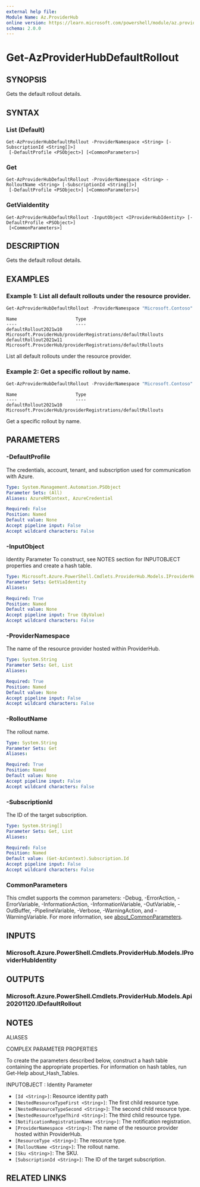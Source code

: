 ```yaml
---
external help file:
Module Name: Az.ProviderHub
online version: https://learn.microsoft.com/powershell/module/az.providerhub/get-azproviderhubdefaultrollout
schema: 2.0.0
---
```


# Get-AzProviderHubDefaultRollout

## SYNOPSIS
Gets the default rollout details.

## SYNTAX

### List (Default)
```
Get-AzProviderHubDefaultRollout -ProviderNamespace <String> [-SubscriptionId <String[]>]
 [-DefaultProfile <PSObject>] [<CommonParameters>]
```

### Get
```
Get-AzProviderHubDefaultRollout -ProviderNamespace <String> -RolloutName <String> [-SubscriptionId <String[]>]
 [-DefaultProfile <PSObject>] [<CommonParameters>]
```

### GetViaIdentity
```
Get-AzProviderHubDefaultRollout -InputObject <IProviderHubIdentity> [-DefaultProfile <PSObject>]
 [<CommonParameters>]
```

## DESCRIPTION
Gets the default rollout details.

## EXAMPLES

### Example 1: List all default rollouts under the resource provider.
```powershell
Get-AzProviderHubDefaultRollout -ProviderNamespace "Microsoft.Contoso"
```

```output
Name                      Type
----                      ----
defaultRollout2021w10     Microsoft.ProviderHub/providerRegistrations/defaultRollouts
defaultRollout2021w11     Microsoft.ProviderHub/providerRegistrations/defaultRollouts
```

List all default rollouts under the resource provider.

### Example 2: Get a specific rollout by name.
```powershell
Get-AzProviderHubDefaultRollout -ProviderNamespace "Microsoft.Contoso" -RolloutName "defaultRollout2021w10"
```

```output
Name                      Type
----                      ----
defaultRollout2021w10     Microsoft.ProviderHub/providerRegistrations/defaultRollouts
```

Get a specific rollout by name.

## PARAMETERS

### -DefaultProfile
The credentials, account, tenant, and subscription used for communication with Azure.

```yaml
Type: System.Management.Automation.PSObject
Parameter Sets: (All)
Aliases: AzureRMContext, AzureCredential

Required: False
Position: Named
Default value: None
Accept pipeline input: False
Accept wildcard characters: False
```

### -InputObject
Identity Parameter
To construct, see NOTES section for INPUTOBJECT properties and create a hash table.

```yaml
Type: Microsoft.Azure.PowerShell.Cmdlets.ProviderHub.Models.IProviderHubIdentity
Parameter Sets: GetViaIdentity
Aliases:

Required: True
Position: Named
Default value: None
Accept pipeline input: True (ByValue)
Accept wildcard characters: False
```

### -ProviderNamespace
The name of the resource provider hosted within ProviderHub.

```yaml
Type: System.String
Parameter Sets: Get, List
Aliases:

Required: True
Position: Named
Default value: None
Accept pipeline input: False
Accept wildcard characters: False
```

### -RolloutName
The rollout name.

```yaml
Type: System.String
Parameter Sets: Get
Aliases:

Required: True
Position: Named
Default value: None
Accept pipeline input: False
Accept wildcard characters: False
```

### -SubscriptionId
The ID of the target subscription.

```yaml
Type: System.String[]
Parameter Sets: Get, List
Aliases:

Required: False
Position: Named
Default value: (Get-AzContext).Subscription.Id
Accept pipeline input: False
Accept wildcard characters: False
```

### CommonParameters
This cmdlet supports the common parameters: -Debug, -ErrorAction, -ErrorVariable, -InformationAction, -InformationVariable, -OutVariable, -OutBuffer, -PipelineVariable, -Verbose, -WarningAction, and -WarningVariable. For more information, see [about_CommonParameters](http://go.microsoft.com/fwlink/?LinkID=113216).

## INPUTS

### Microsoft.Azure.PowerShell.Cmdlets.ProviderHub.Models.IProviderHubIdentity

## OUTPUTS

### Microsoft.Azure.PowerShell.Cmdlets.ProviderHub.Models.Api20201120.IDefaultRollout

## NOTES

ALIASES

COMPLEX PARAMETER PROPERTIES

To create the parameters described below, construct a hash table containing the appropriate properties. For information on hash tables, run Get-Help about_Hash_Tables.


INPUTOBJECT <IProviderHubIdentity>: Identity Parameter
  - `[Id <String>]`: Resource identity path
  - `[NestedResourceTypeFirst <String>]`: The first child resource type.
  - `[NestedResourceTypeSecond <String>]`: The second child resource type.
  - `[NestedResourceTypeThird <String>]`: The third child resource type.
  - `[NotificationRegistrationName <String>]`: The notification registration.
  - `[ProviderNamespace <String>]`: The name of the resource provider hosted within ProviderHub.
  - `[ResourceType <String>]`: The resource type.
  - `[RolloutName <String>]`: The rollout name.
  - `[Sku <String>]`: The SKU.
  - `[SubscriptionId <String>]`: The ID of the target subscription.

## RELATED LINKS

